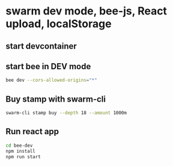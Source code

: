 # swarm dev mode, bee-js, React upload, localStorage


## start devcontainer

## start bee in DEV mode

```bash
bee dev --cors-allowed-origins="*"
```

## Buy stamp with swarm-cli

```bash
swarm-cli stamp buy --depth 18 --amount 1000m
```

## Run react app

```bash
cd bee-dev
npm install
npm run start
```
